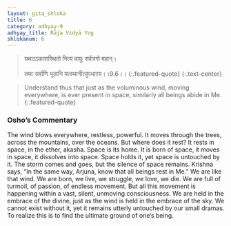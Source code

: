 ```yaml
---
layout: gita_shloka
title: 6
category: adhyay-9
adhyay_title: Rāja Vidyā Yog
shlokanum: 6
---
```


> यथाऽऽकाशस्थितो नित्यं वायुः सर्वत्रगो महान्।<br><br>तथा सर्वाणि भूतानि मत्स्थानीत्युपधारय।।9.6।।
{:.featured-quote}
{:.text-center}

> Understand thus that just as the voluminous wind, moving everywhere, is ever present in space, similarly all beings abide in Me.
{:.featured-quote}

### Osho’s Commentary
The wind blows everywhere, restless, powerful. It moves through the trees, across the mountains, over the oceans. But where does it rest? It rests in space, in the ether, akasha. Space is its home. It is born of space, it moves in space, it dissolves into space. Space holds it, yet space is untouched by it. The storm comes and goes, but the silence of space remains.
Krishna says, “In the same way, Arjuna, know that all beings rest in Me.”
We are like that wind. We are born, we live, we struggle, we love, we die. We are full of turmoil, of passion, of endless movement. But all this movement is happening within a vast, silent, unmoving consciousness. We are held in the embrace of the divine, just as the wind is held in the embrace of the sky. We cannot exist without it, yet it remains utterly untouched by our small dramas. To realize this is to find the ultimate ground of one’s being.

